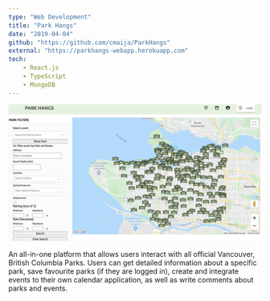```yaml
---
type: "Web Development"
title: "Park Hangs"
date: "2019-04-04"
github: "https://github.com/cmaija/ParkHangs"
external: "https://parkhangs-webapp.herokuapp.com"
tech:
    - React.js
    - TypeScript
    - MongoDB
---
```


![ParkHangs](../images/parkhangs.png)

 An all-in-one platform that allows users interact with all official Vancouver, British Columbia Parks. Users can get detailed information about a specific park, save favourite parks (if they are logged in), create and integrate events to their own calendar application, as well as write comments about parks and events.
